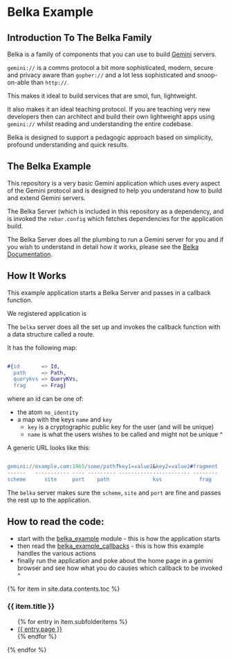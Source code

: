 # Belka Example

## Introduction To The Belka Family

Belka is a family of components that you can use to build [Gemini](https://gemini.circumlunar.space/) servers.

`gemini://` is a comms protocol a bit more sophisticated, modern, secure and privacy aware than `gopher://` and a lot less sophisticated and snoop-on-able than `http://`.

This makes it ideal to build services that are smol, fun, lightweight.

It also makes it an ideal teaching protocol. If you are teaching very new developers then can architect and build their own lightweight apps using `gemini://` whilst reading and understanding the entire codebase.

Belka is designed to support a pedagogic approach based on simplicity, profound understanding and quick results.

## The Belka Example

This repository is a very basic Gemini application which uses every aspect of the Gemini protocol and is designed to help you understand how to build and extend Gemini servers.

The Belka Server (which is included in this repository as a dependency, and is invoked the `rebar.config` which fetches dependencies for the application build.

The Belka Server does all the plumbing to run a Gemini server for you and if you wish to understand in detail how it works, please see the [Belka Documentation](https://gordonguthrie.github.io/belka).

## How It Works

This example application starts a Belka Server and passes in a callback function.

We registered application is

The `belka` server does all the set up and invokes the callback function with a data structure called a route.

It has the following map:

```erlang

#{id       => Id,
  path     => Path,
  querykvs => QueryKVs,
  frag     => Frag}

```

where an id can be one of:

* the atom `no_identity`
* a map with the keys `name` and `key`
    * `key` is a cryptographic public key for the user (and will be unique)
    * `name` is what the users wishes to be called and might not be unique
^

A generic URL looks like this:

```erlang

gemini://example.com:1965/some/path?key1=value1&key2=value2#fragment
------   ----------- ---- --------- ----------------------- --------
scheme      site     port    path              kvs            frag

```

The `belka` server makes sure the `scheme`, `site` and `port` are fine and passes the rest up to the application.

## How to read the code:

* start with the [belka_example](./belka_example.html) module - this is how the application starts
* then read the [belka_example_callbacks](belka_example_callbacks.html) - this is how this example handles the various actions
* finally run the application and poke about the home page in a gemini browser and see how what you do causes which callback to be invoked
^

 <div>
 {% for item in site.data.contents.toc %}
     <h3>{{ item.title }}</h3>
       <ul>
         {% for entry in item.subfolderitems %}
           <li><a href="{{ entry.url }}">{{ entry.page }}</a></li>
         {% endfor %}
       </ul>
   {% endfor %}
 </div>
